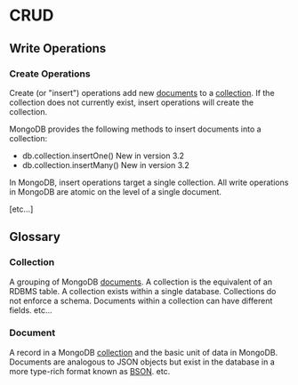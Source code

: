 # CRUD

## Write Operations

### Create Operations

Create (or "insert") operations add new [documents](#document) to a [collection](#collections). If
the collection does not currently exist, insert operations will create
the collection.

MongoDB provides the following methods to insert documents into a collection:

- db.collection.insertOne() New in version 3.2
- db.collection.insertMany() New in version 3.2

In MongoDB, insert operations target a single collection. All write
operations in MongoDB are atomic on the level of a single document.

[etc…]

## Glossary

### Collection

A grouping of MongoDB [documents](#document). A collection is the equivalent of an RDBMS table. A collection exists within a single database. Collections do not enforce a schema. Documents within a collection can have different fields. etc…

### Document

A record in a MongoDB [collection](#collection) and the basic unit of data in MongoDB. Documents are analogous to JSON objects but exist in the database in a more type-rich format known as [BSON](#bson). etc.
